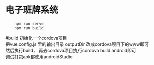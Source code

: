 # 电子班牌系统
```
    npm run serve
    npm run build
```


#build
初始化一个cordova项目  
把vue.config.js 里的输出目录 outputDir 改成cordova项目下的www即可  
然后执行build， 再去cordova项目执行cordova build android即可  
调试打包apk都使用androidStudio




